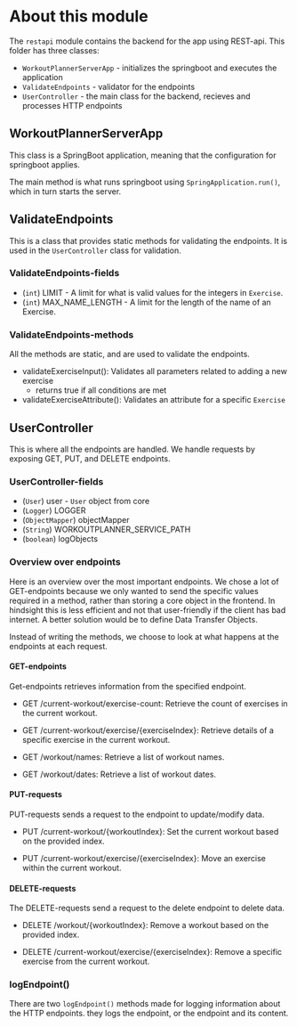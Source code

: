 # About this module

The `restapi` module contains the backend for the app using REST-api. This folder has three classes:

- `WorkoutPlannerServerApp` - initializes the springboot and executes the application
- `ValidateEndpoints` - validator for the endpoints
- `UserController` - the main class for the backend, recieves and processes HTTP endpoints

## WorkoutPlannerServerApp

This class is a SpringBoot application, meaning that the configuration for springboot applies.

The main method is what runs springboot using `SpringApplication.run()`, which in turn starts the server.

## ValidateEndpoints

This is a class that provides static methods for validating the endpoints. It is used in the `UserController` class for validation.

### ValidateEndpoints-fields

- (`int`) LIMIT - A limit for what is valid values for the integers in `Exercise`.
- (`int`) MAX_NAME_LENGTH - A limit for the length of the name of an Exercise.

### ValidateEndpoints-methods

All the methods are static, and are used to validate the endpoints.

- validateExerciseInput(): Validates all parameters related to adding a new exercise
  - returns true if all conditions are met
- validateExerciseAttribute(): Validates an attribute for a specific `Exercise`

## UserController

This is where all the endpoints are handled. We handle requests by exposing GET, PUT, and DELETE endpoints.

### UserController-fields

- (`User`) user - `User` object from core
- (`Logger`) LOGGER
- (`ObjectMapper`) objectMapper
- (`String`) WORKOUTPLANNER_SERVICE_PATH
- (`boolean`) logObjects

### Overview over endpoints

Here is an overview over the most important endpoints. We chose a lot of GET-endpoints because we only wanted to send the specific values required in a method, rather than storing a core object in the frontend. In hindsight this is less efficient and not that user-friendly if the client has bad internet. A better solution would be to define Data Transfer Objects.

Instead of writing the methods, we choose to look at what happens at the endpoints at each request.

#### GET-endpoints

Get-endpoints retrieves information from the specified endpoint.

- GET /current-workout/exercise-count: Retrieve the count of exercises in the current workout.

- GET /current-workout/exercise/{exerciseIndex}: Retrieve details of a specific exercise in the current workout.
  
- GET /workout/names: Retrieve a list of workout names.
  
- GET /workout/dates: Retrieve a list of workout dates.

#### PUT-requests

PUT-requests sends a request to the endpoint to update/modify data.

- PUT /current-workout/{workoutIndex}: Set the current workout based on the provided index.
  
- PUT /current-workout/exercise/{exerciseIndex}: Move an exercise within the current workout.
  
#### DELETE-requests

The DELETE-requests send a request to the delete endpoint to delete data.

- DELETE /workout/{workoutIndex}: Remove a workout based on the provided index.
  
- DELETE /current-workout/exercise/{exerciseIndex}: Remove a specific exercise from the current workout.

### logEndpoint()

There are two `logEndpoint()` methods made for logging information about the HTTP endpoints. they logs the endpoint, or the endpoint and its content.
  